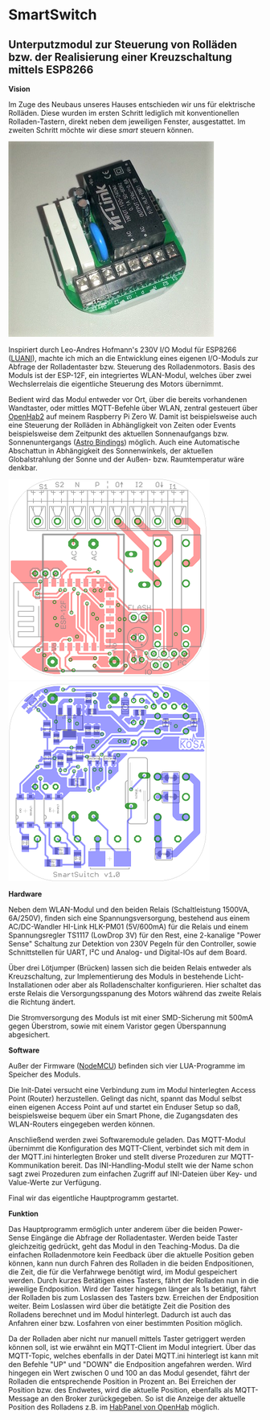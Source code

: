 # SmartSwitch
## Unterputzmodul zur Steuerung von Rolläden bzw. der Realisierung einer Kreuzschaltung mittels ESP8266

**Vision**

Im Zuge des Neubaus unseres Hauses entschieden wir uns für elektrische Rolläden. Diese wurden im ersten Schritt lediglich mit konventionellen Rolladen-Tastern, direkt neben dem jeweiligen Fenster, ausgestattet.
Im zweiten Schritt möchte wir diese *smart* steuern können.

![SmartSwitch Modul](/images/SmartSwitch.jpg)

Inspiriert durch Leo-Andres Hofmann's 230V I/O Modul für ESP8266 ([LUANI](https://luani.de/projekte/esp8266-hvio/)), machte ich mich an die Entwicklung eines eigenen I/O-Moduls zur Abfrage der Rolladentaster bzw. Steuerung des Rolladenmotors. Basis des Moduls ist der ESP-12F, ein integriertes WLAN-Modul, welches über zwei Wechslerrelais die eigentliche Steuerung des Motors übernimmt.

Bedient wird das Modul entweder vor Ort, über die bereits vorhandenen Wandtaster, oder mittles MQTT-Befehle über WLAN, zentral gesteuert über [OpenHab2](https://docs.openhab.org/index.html) auf meinem Raspberry Pi Zero W. Damit ist beispielsweise auch eine Steuerung der Rolläden in Abhängligkeit von Zeiten oder Events beispielsweise dem Zeitpunkt des aktuellen Sonnenaufgangs bzw. Sonnenuntergangs ([Astro Bindings](https://docs.openhab.org/addons/bindings/astro/readme.html)) möglich. Auch eine Automatische Abschattun in Abhängigkeit des Sonnenwinkels, der aktuellen Globalstrahlung der Sonne und der Außen- bzw. Raumtemperatur wäre denkbar. 

![PCB Top](/images/Top.png)   ![PCB Bottom](/images/Bottom.png)


**Hardware**

Neben dem WLAN-Modul und den beiden Relais (Schaltleistung 1500VA, 6A/250V), finden sich eine Spannungsversorgung, bestehend aus einem AC/DC-Wandler HI-Link HLK-PM01 (5V/600mA) für die Relais und einem Spannungsregler TS1117 (LowDrop 3V) für den Rest, eine 2-kanalige "Power Sense" Schaltung zur Detektion  von 230V Pegeln für den Controller, sowie Schnittstellen für UART, I²C und Analog- und Digital-IOs auf dem Board.

Über drei Lötjumper (Brücken) lassen sich die beiden Relais entweder als Kreuzschaltung, zur Implementierung des Moduls in bestehende Licht-Installationen oder aber als Rolladenschalter konfigurieren. Hier schaltet das erste Relais die Versorgungsspanung des Motors während das zweite Relais die Richtung ändert.

Die Stromversorgung des Moduls ist mit einer SMD-Sicherung mit 500mA gegen Überstrom, sowie mit einem Varistor gegen Überspannung abgesichert.


**Software**

Außer der Firmware ([NodeMCU](https://nodemcu.readthedocs.io/en/master/)) befinden sich vier LUA-Programme im Speicher des Moduls.

Die Init-Datei versucht eine Verbindung zum im Modul hinterlegten Access Point (Router) herzustellen. Gelingt das nicht, spannt das Modul selbst einen eigenen Access Point auf und startet ein Enduser Setup so daß, beispielsweise bequem über ein Smart Phone, die Zugangsdaten des WLAN-Routers eingegeben werden können.

Anschließend werden zwei Softwaremodule geladen. Das MQTT-Modul übernimmt die Konfiguration des MQTT-Client, verbindet sich mit dem in der MQTT.ini hinterlegten Broker und stellt diverse Prozeduren zur MQTT-Kommunikation bereit.
Das INI-Handling-Modul stellt wie der Name schon sagt zwei Prozeduren zum einfachen Zugriff auf INI-Dateien über Key- und Value-Werte zur Verfügung.

Final wir das eigentliche Hauptprogramm gestartet.


**Funktion**

Das Hauptprogramm ermöglich unter anderem über die beiden Power-Sense Eingänge die Abfrage der Rolladentaster. Werden beide Taster gleichzeitig gedrückt, geht das Modul in den Teaching-Modus. Da die einfachen Rolladenmotore kein Feedback über die aktuelle Position geben können, kann nun durch Fahren des Rolladen in die beiden Endpositionen, die Zeit, die für die Verfahrwege benötigt wird, im Modul gespeichert werden.
Durch kurzes Betätigen eines Tasters, fährt der Rolladen nun in die jeweilige Endposition. Wird der Taster hingegen länger als 1s betätigt, fährt der Rolladen bis zum Loslassen des Tasters bzw. Erreichen der Endposition weiter. Beim Loslassen wird über die betätigte Zeit die Position des Rolladens berechnet und im Modul hinterlegt. Dadurch ist auch das Anfahren einer bzw. Losfahren von einer bestimmten Position möglich.

Da der Rolladen aber nicht nur manuell mittels Taster getriggert werden können soll, ist wie erwähnt ein MQTT-Client im Modul integriert. Über das MQTT-Topic, welches ebenfalls in der Datei MQTT.ini hinterlegt ist kann mit den Befehle "UP" und "DOWN" die Endposition angefahren werden. Wird hingegen ein Wert zwischen 0 und 100 an das Modul gesendet, fährt der Rolladen die entsprechende Position in Prozent an. Bei Erreichen der Position bzw. des Endwetes, wird die aktuelle Position, ebenfalls als MQTT-Message an den Broker zurückgegeben. So ist die Anzeige der aktuelle Position des Rolladens z.B. im [HabPanel von OpenHab](https://docs.openhab.org/addons/uis/habpanel/readme.html) möglich.
